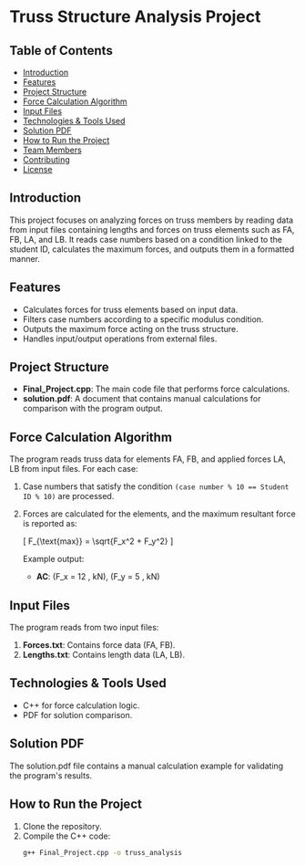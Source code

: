 # Truss Structure Analysis Project

## Table of Contents
- [Introduction](#introduction)
- [Features](#features)
- [Project Structure](#project-structure)
- [Force Calculation Algorithm](#force-calculation-algorithm)
- [Input Files](#input-files)
- [Technologies & Tools Used](#technologies--tools-used)
- [Solution PDF](#solution-pdf)
- [How to Run the Project](#how-to-run-the-project)
- [Team Members](#team-members)
- [Contributing](#contributing)
- [License](#license)

## Introduction
This project focuses on analyzing forces on truss members by reading data from input files containing lengths and forces on truss elements such as FA, FB, LA, and LB. It reads case numbers based on a condition linked to the student ID, calculates the maximum forces, and outputs them in a formatted manner.

## Features
- Calculates forces for truss elements based on input data.
- Filters case numbers according to a specific modulus condition.
- Outputs the maximum force acting on the truss structure.
- Handles input/output operations from external files.

## Project Structure
- **Final_Project.cpp**: The main code file that performs force calculations.
- **solution.pdf**: A document that contains manual calculations for comparison with the program output.
  
## Force Calculation Algorithm
The program reads truss data for elements FA, FB, and applied forces LA, LB from input files. For each case:
1. Case numbers that satisfy the condition `(case number % 10 == Student ID % 10)` are processed.
2. Forces are calculated for the elements, and the maximum resultant force is reported as:
   
   \[
   F_{\text{max}} = \sqrt{F_x^2 + F_y^2}
   \]
   
   Example output:
   - **AC**: \(F_x = 12 \, kN\), \(F_y = 5 \, kN\)

## Input Files
The program reads from two input files:
1. **Forces.txt**: Contains force data (FA, FB).
2. **Lengths.txt**: Contains length data (LA, LB).

## Technologies & Tools Used
- C++ for force calculation logic.
- PDF for solution comparison.
  
## Solution PDF
The solution.pdf file contains a manual calculation example for validating the program's results.

## How to Run the Project
1. Clone the repository.
2. Compile the C++ code:
   ```bash
   g++ Final_Project.cpp -o truss_analysis
